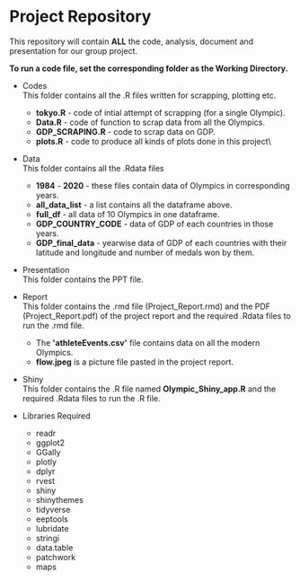 # Project Repository

This repository will contain **ALL** the code, analysis, document and presentation for our group project.

**To run a code file, set the corresponding folder as the Working Directory.**

- Codes  
 This folder contains all the .R files written for scrapping, plotting etc.
  - **tokyo.R** - code of intial attempt of scrapping (for a single Olympic).
  - **Data.R** - code of function to scrap data from all the Olympics.
  - **GDP_SCRAPING.R** - code to scrap data on GDP.
  - **plots.R** - code to produce all kinds of plots done in this project\
  
- Data  
 This folder contains all the .Rdata files
  - **1984** - **2020** - these files contain data of Olympics in corresponding years.
  - **all_data_list** - a list contains all the dataframe above.
  - **full_df** - all data of 10 Olympics in one dataframe.
  - **GDP_COUNTRY_CODE** - data of GDP of each countries in those years.
  - **GDP_final_data** - yearwise data of GDP of each countries with their latitude and longitude and number of medals won by them.
- Presentation  
 This folder contains the PPT file.
- Report  
 This folder contains the .rmd file (Project_Report.rmd) and the PDF (Project_Report.pdf) of the project report and the required .Rdata files to run the .rmd file.
  - The **'athleteEvents.csv'** file contains data on all the modern Olympics.
  - **flow.jpeg** is a picture file pasted in the project report.
- Shiny  
 This folder contains the .R file named **Olympic_Shiny_app.R** and the required .Rdata files to run the .R file.
 
- Libraries Required  
  - readr
  - ggplot2
  - GGally
  - plotly
  - dplyr
  - rvest
  - shiny
  - shinythemes
  - tidyverse
  - eeptools
  - lubridate
  - stringi
  - data.table
  - patchwork
  - maps

